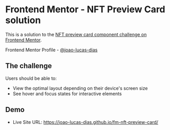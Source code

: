 # Frontend Mentor - NFT Preview Card solution

This is a solution to the [NFT preview card component challenge on Frontend Mentor](https://www.frontendmentor.io/challenges/nft-preview-card-component-SbdUL_w0U).

Frontend Mentor Profile - [@joao-lucas-dias](https://www.frontendmentor.io/profile/joao-lucas-dias)

## The challenge

Users should be able to:

- View the optimal layout depending on their device's screen size
- See hover and focus states for interactive elements

## Demo

- Live Site URL: https://joao-lucas-dias.github.io/fm-nft-preview-card/
